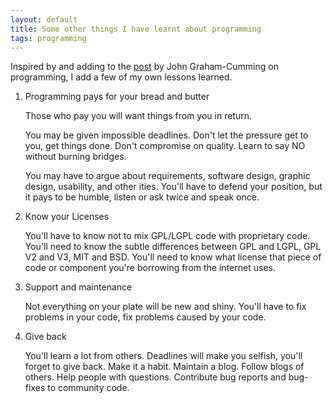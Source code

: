 ```yaml
---
layout: default
title: Some other things I have learnt about programming
tags: programming
---
```


Inspired by and adding to the [post](http://blog.jgc.org/2012/07/some-things-ive-learnt-about.html) by John Graham-Cumming on programming, I add a few of my own lessons learned.

1. Programming pays for your bread and butter

    Those who pay you will want things from you in return.

    You may be given impossible deadlines. Don't let the pressure get to you, get things done. Don't compromise on quality. Learn to say NO without burning bridges.

    You may have to argue about requirements, software design, graphic design, usability, and other ities. You'll have to defend your position, but it pays to be humble, listen or ask twice and speak once.

2. Know your Licenses

    You'll have to know not to mix GPL/LGPL code with proprietary code. You'll need to know the subtle differences between GPL and LGPL, GPL V2 and V3, MIT and BSD. You'll need to know what license that piece of code or component you're borrowing from the internet uses.

3. Support and maintenance

    Not everything on your plate will be new and shiny. You'll have to fix problems in your code, fix problems caused by your code.

4. Give back

    You'll learn a lot from others. Deadlines will make you selfish, you'll forget to give back. Make it a habit. Maintain a blog. Follow blogs of others. Help people with questions. Contribute bug reports and bug-fixes to community code.
